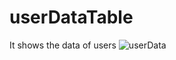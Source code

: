 # userDataTable
It shows the data of users
![userData](https://user-images.githubusercontent.com/71953324/172853969-d4d85f5d-b0f9-4eaa-8365-b3490229b6f9.JPG)
